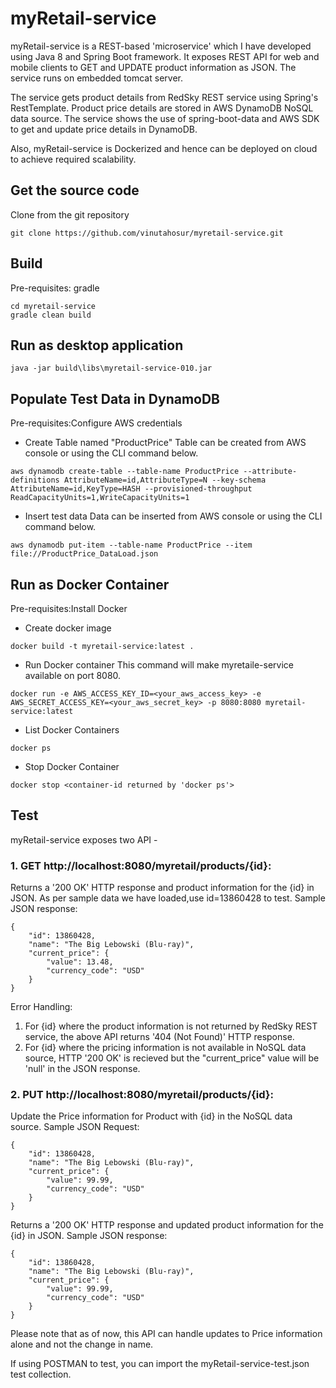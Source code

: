 # myRetail-service

myRetail-service is a REST-based 'microservice' which I have developed using Java 8 and Spring Boot framework. It exposes REST API for web and mobile clients to GET and UPDATE product information as JSON. The service runs on embedded tomcat server.

The service gets product details from RedSky REST service using Spring's RestTemplate. Product price details are stored in AWS DynamoDB NoSQL data source. The service shows the use of spring-boot-data and AWS SDK to get and update price details in DynamoDB.

Also, myRetail-service is Dockerized and hence can be deployed on cloud to achieve required scalability.

## Get the source code
Clone from the git repository
```
git clone https://github.com/vinutahosur/myretail-service.git
```

## Build
Pre-requisites: gradle
```
cd myretail-service
gradle clean build
```

## Run as desktop application
```
java -jar build\libs\myretail-service-010.jar
```

## Populate Test Data in DynamoDB
Pre-requisites:Configure AWS credentials

* Create Table named "ProductPrice"
Table can be created from AWS console or using the CLI command below.
```
aws dynamodb create-table --table-name ProductPrice --attribute-definitions AttributeName=id,AttributeType=N --key-schema AttributeName=id,KeyType=HASH --provisioned-throughput ReadCapacityUnits=1,WriteCapacityUnits=1
```

* Insert test data
Data can be inserted from AWS console or using the CLI command below.
```
aws dynamodb put-item --table-name ProductPrice --item file://ProductPrice_DataLoad.json
```

## Run as Docker Container
Pre-requisites:Install Docker

* Create docker image
```
docker build -t myretail-service:latest .
```

* Run Docker container
This command will make myretaile-service available on port 8080.
```
docker run -e AWS_ACCESS_KEY_ID=<your_aws_access_key> -e AWS_SECRET_ACCESS_KEY=<your_aws_secret_key> -p 8080:8080 myretail-service:latest
```

* List Docker Containers
```
docker ps
```

* Stop Docker Container
```
docker stop <container-id returned by 'docker ps'>
```

## Test
myRetail-service exposes two API - 
### 1. GET http://localhost:8080/myretail/products/{id}: 
Returns a '200 OK' HTTP response and product information for the {id} in JSON. 
As per sample data we have loaded,use id=13860428 to test.
Sample JSON response:
``` 
{
    "id": 13860428,
    "name": "The Big Lebowski (Blu-ray)",
    "current_price": {
        "value": 13.48,
        "currency_code": "USD"
    }
}
```
Error Handling:
1. For {id} where the product information is not returned by RedSky REST service, the above API returns '404 (Not Found)' HTTP response.
2. For {id} where the pricing information is not available in NoSQL data source, HTTP '200 OK' is recieved but the "current_price" value will be 'null' in the JSON response.

### 2. PUT http://localhost:8080/myretail/products/{id}: 
Update the Price information for Product with {id} in the NoSQL data source.
Sample JSON Request:
```
{
    "id": 13860428,
    "name": "The Big Lebowski (Blu-ray)",
    "current_price": {
        "value": 99.99,
        "currency_code": "USD"
    }
}
```
Returns a '200 OK' HTTP response and updated product information for the {id} in JSON. 
Sample JSON response:
```
{
    "id": 13860428,
    "name": "The Big Lebowski (Blu-ray)",
    "current_price": {
        "value": 99.99,
        "currency_code": "USD"
    }
}
```
Please note that as of now, this API can handle updates to Price information alone and not the change in name.

If using POSTMAN to test, you can import the myRetail-service-test.json test collection.



